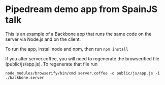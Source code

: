 # Pipedream demo app from SpainJS talk

This is an example of a Backbone app that runs the same code on the server via Node.js and on the client. 

To run the app, install node and npm, then run `npm install`

If you alter server.coffee, you will need to regenerate the browserified file (public/js/app.js). To regenerate that file run
    
    node_modules/browserify/bin/cmd server.coffee -o public/js/app.js -i ./backbone.server

